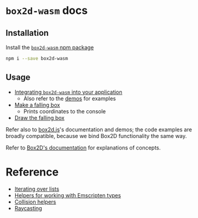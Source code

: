 # `box2d-wasm` docs

## Installation

Install the [`box2d-wasm` npm package](https://www.npmjs.com/package/box2d-wasm)

```bash
npm i --save box2d-wasm
```

## Usage

- [Integrating `box2d-wasm` into your application](00-importing-box2d-wasm.md)
  - Also refer to the [demos](../demo) for examples
- [Make a falling box](01-make-a-falling-box.md)
  - Prints coordinates to the console
- [Draw the falling box](02-draw-the-falling-box.md)

Refer also to [box2d.js](https://github.com/kripken/box2d.js/)'s documentation and demos; the code examples are broadly compatible, because we bind Box2D functionality the same way.

Refer to [Box2D's documentation](https://box2d.org/documentation/) for explanations of concepts.

# Reference

- [Iterating over lists](iteration.md)
- [Helpers for working with Emscripten types](emscripten-helpers.md)
- [Collision helpers](collision-helpers.md)
- [Raycasting](raycasting.md)